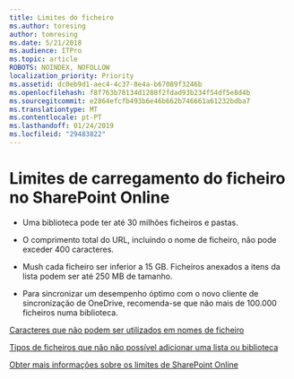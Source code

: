 ```yaml
---
title: Limites do ficheiro
ms.author: toresing
author: tomresing
ms.date: 5/21/2018
ms.audience: ITPro
ms.topic: article
ROBOTS: NOINDEX, NOFOLLOW
localization_priority: Priority
ms.assetid: dc0eb9d1-aec4-4c37-8e4a-b67089f3246b
ms.openlocfilehash: f8f763b78134d1288f2fdad93b234f54df5e8d4b
ms.sourcegitcommit: e2864efcfb493b6e46b662b746661a61232bdba7
ms.translationtype: MT
ms.contentlocale: pt-PT
ms.lasthandoff: 01/24/2019
ms.locfileid: "29483822"
---
```

# <a name="file-upload-limits-in-sharepoint-online"></a>Limites de carregamento do ficheiro no SharePoint Online

- Uma biblioteca pode ter até 30 milhões ficheiros e pastas.
    
- O comprimento total do URL, incluindo o nome de ficheiro, não pode exceder 400 caracteres.
    
- Mush cada ficheiro ser inferior a 15 GB. Ficheiros anexados a itens da lista podem ser até 250 MB de tamanho.
    
- Para sincronizar um desempenho óptimo com o novo cliente de sincronização de OneDrive, recomenda-se que não mais de 100.000 ficheiros numa biblioteca. 
    
[Caracteres que não podem ser utilizados em nomes de ficheiro](https://go.microsoft.com/fwlink/?linkid=866430)
  
[Tipos de ficheiros que não não possível adicionar uma lista ou biblioteca](https://go.microsoft.com/fwlink/?linkid=273757)
  
[Obter mais informações sobre os limites de SharePoint Online](https://go.microsoft.com/fwlink/?linkid=271273)
  

